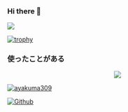 ### Hi there 👋

![](https://github-profile-summary-cards.vercel.app/api/cards/profile-details?username=ayakuma309&theme=2077)

[![trophy](https://github-profile-trophy.vercel.app/?username=ayakuma309&theme=onedark)](https://github-profile-trophy.vercel.app/?username=ayakuma309&theme=tokyonight)

### 使ったことがある
<p align="center">
  <a href="https://skillicons.dev">
    <img src="https://skillicons.dev/icons?i=git,github,docker,bootstrap,emotion,materialui,tailwind,html,css,sass,js,ts,ruby,jquery,react,nextjs,nodejs,express,rails,jest,prisma,mysql,postgres,postman,firebase,planetscale,supabase,netlify,vercel" />
  </a>
</p>


<p align="left">
  <a href="https://github.com/ayakuma309">
    <img src="https://komarev.com/ghpvc/?username=ayakuma309" alt="ayakuma309" />
  </a>
</p>

[![Github](https://img.shields.io/badge/--FFFFFF?style=social&logo=github&label=Follow%20ayakuma309)](https://github.com/ayakuma309)

<!--
## 最近作成した作品 

| [くまアバター](https://kuma-avatar.vercel.app/) | [アプリガチャ](https://pf-gacha.web.app/) |[あの人の感じはどんな漢字](https://feeling-kanji.vercel.app/)|
----|---- | ----
| ![avatar](https://github.com/ayakuma309/ayakuma309/assets/113405777/ca426da0-1290-4384-8951-bfd8ac45bfee)|![gacha](https://github.com/ayakuma309/ayakuma309/assets/113405777/5214587e-d533-4a81-bd60-cbf598a4aa8b) |![kanji](https://github.com/ayakuma309/ayakuma309/assets/113405777/2a68454c-0a60-48b7-bd32-889104c0a640)
|<img src="https://skillicons.dev/icons?i=js,react,vercel" width="75px" />|<img src="https://skillicons.dev/icons?i=ts,react,firebase" width="75px" />|<img src="https://skillicons.dev/icons?i=js,nextjs,vercel" width="75px" />|

| [My Jukebox ](https://my-jukebox.vercel.app/)|[Movie Wizard](https://movie-wizard.vercel.app/)|[Game Lottery](https://game-lottery-one.vercel.app/ )
----|---- | ----
|![jukebox](https://github.com/ayakuma309/ayakuma309/assets/113405777/cd5d7d8f-501a-4241-a730-97c0c143ed0a)|![wizard](https://github.com/ayakuma309/ayakuma309/assets/113405777/bfdf8c53-312b-44f0-b98f-806772ede68a)| ![game](https://github.com/ayakuma309/ayakuma309/assets/113405777/94b209e1-04a9-4a60-bb43-d784f4792c4f)
|<img src="https://skillicons.dev/icons?i=ts,nextjs,vercel" width="75px" />|<img src="https://skillicons.dev/icons?i=ts,nextjs,vercel" width="75px" />|<img src="https://skillicons.dev/icons?i=ts,nextjs,vercel" width="75px" />|

| [感謝を伝え鯛。](https://thank-you-tai.vercel.app)| [セリフの映画館](https://movie-dialoge.vercel.app/) |[Music Treasure Hunter](https://music-treasurehunter.vercel.app/)|
----|---- | ----
| ![taiyaki](https://github.com/ayakuma309/ayakuma309/assets/113405777/04d2f727-54df-44b1-9e96-ee369ddfa26e)|![cinema](https://github.com/ayakuma309/ayakuma309/assets/113405777/99abb066-889b-4f48-b655-92a4688ed776)|![tresurehunter](https://github.com/ayakuma309/ayakuma309/assets/113405777/86906212-d773-45d6-857f-7abb979e7c77)
|<img src="https://skillicons.dev/icons?i=materialui,tailwind,ts,nextjs,firebase,vercel" width="150px" />|<img src="https://skillicons.dev/icons?i=materialui,tailwind,ts,nextjs,firebase,vercel" width="150px" />|<img src="https://skillicons.dev/icons?i=materialui,tailwind,ts,nextjs,firebase,vercel,ruby,rails,postgres" width="225px" />|

| [マスクをした本たち](https://maskedbook.fly.dev/)| [Hero](https://movie-heroes.vercel.app/) |letters tube(開発中)|
----|---- | ----
| ![masked](https://github.com/ayakuma309/ayakuma309/assets/113405777/d13aac3a-d20f-41eb-b9ba-e367077fc272)|![hero](https://github.com/ayakuma309/ayakuma309/assets/113405777/f517d834-ffae-4018-b1cb-c26576bab527)|![icon](https://github.com/ayakuma309/ayakuma309/assets/113405777/59f6cee2-5aa7-4a11-8ec8-673b424295e4)
|<img src="https://skillicons.dev/icons?i=tailwind,ruby,rails,postgres" width="100px" />|<img src="https://skillicons.dev/icons?i=materialui,tailwind,ts,nextjs,prisma,postgres,vercel" width="175px" />|<img src="https://skillicons.dev/icons?i=tailwind,ts,nextjs,prisma,mysql,planetscale,vercel" width="175px" />|

### その他
|[Hero2](https://timely-licorice-24485d.netlify.app/)|[ありがとう](https://festival-60805.web.app/)
----|---- 
|<img src="https://github.com/ayakuma309/ayakuma309/assets/113405777/b6602196-f9fe-491e-a54e-52799ce08a0a" width="200px" />|<img src="https://github.com/ayakuma309/ayakuma309/assets/113405777/4752377e-4d48-4b6e-b8d1-62f91324aaa8" width="200px"  />
  
  -->
